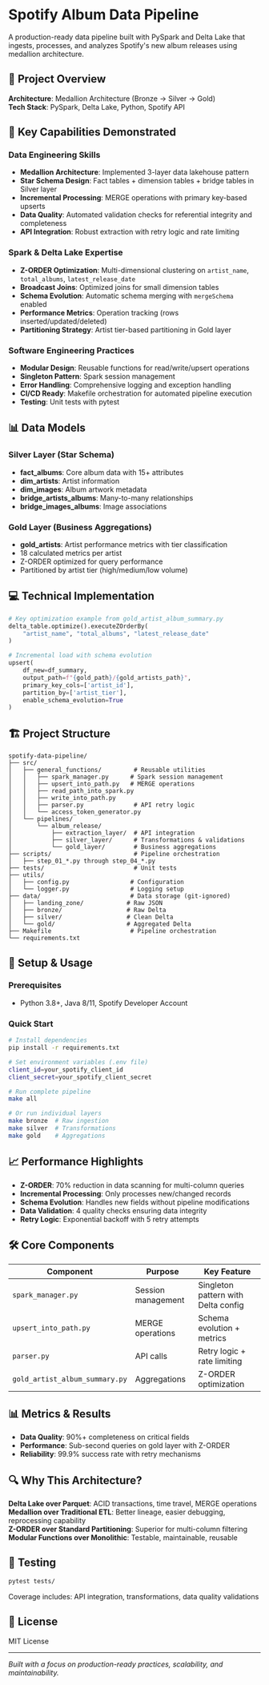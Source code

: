 # Spotify Album Data Pipeline

A production-ready data pipeline built with PySpark and Delta Lake that ingests, processes, and analyzes Spotify's new album releases using medallion architecture.

## 🎯 Project Overview

**Architecture**: Medallion Architecture (Bronze → Silver → Gold)  
**Tech Stack**: PySpark, Delta Lake, Python, Spotify API  

## 🚀 Key Capabilities Demonstrated

### Data Engineering Skills
- **Medallion Architecture**: Implemented 3-layer data lakehouse pattern
- **Star Schema Design**: Fact tables + dimension tables + bridge tables in Silver layer
- **Incremental Processing**: MERGE operations with primary key-based upserts
- **Data Quality**: Automated validation checks for referential integrity and completeness
- **API Integration**: Robust extraction with retry logic and rate limiting

### Spark & Delta Lake Expertise
- **Z-ORDER Optimization**: Multi-dimensional clustering on `artist_name`, `total_albums`, `latest_release_date`
- **Broadcast Joins**: Optimized joins for small dimension tables
- **Schema Evolution**: Automatic schema merging with `mergeSchema` enabled
- **Performance Metrics**: Operation tracking (rows inserted/updated/deleted)
- **Partitioning Strategy**: Artist tier-based partitioning in Gold layer

### Software Engineering Practices
- **Modular Design**: Reusable functions for read/write/upsert operations
- **Singleton Pattern**: Spark session management
- **Error Handling**: Comprehensive logging and exception handling
- **CI/CD Ready**: Makefile orchestration for automated pipeline execution
- **Testing**: Unit tests with pytest

## 📊 Data Models

### Silver Layer (Star Schema)
- **fact_albums**: Core album data with 15+ attributes
- **dim_artists**: Artist information  
- **dim_images**: Album artwork metadata
- **bridge_artists_albums**: Many-to-many relationships
- **bridge_images_albums**: Image associations

### Gold Layer (Business Aggregations)
- **gold_artists**: Artist performance metrics with tier classification
 - 18 calculated metrics per artist
 - Z-ORDER optimized for query performance
 - Partitioned by artist tier (high/medium/low volume)

## 💻 Technical Implementation
```python
# Key optimization example from gold_artist_album_summary.py
delta_table.optimize().executeZOrderBy(
    "artist_name", "total_albums", "latest_release_date"
)

# Incremental load with schema evolution
upsert(
    df_new=df_summary,
    output_path=f"{gold_path}/{gold_artists_path}",
    primary_key_cols=['artist_id'],
    partition_by=['artist_tier'],
    enable_schema_evolution=True
)
```

## 🏗️ Project Structure

```
spotify-data-pipeline/
├── src/
│   ├── general_functions/         # Reusable utilities
│   │   ├── spark_manager.py      # Spark session management
│   │   ├── upsert_into_path.py   # MERGE operations
│   │   ├── read_path_into_spark.py
│   │   ├── write_into_path.py
│   │   ├── parser.py              # API retry logic
│   │   └── access_token_generator.py
│   └── pipelines/
│       └── album_release/
│           ├── extraction_layer/  # API integration
│           ├── silver_layer/      # Transformations & validations
│           └── gold_layer/        # Business aggregations
├── scripts/                       # Pipeline orchestration
│   ├── step_01_*.py through step_04_*.py
├── tests/                         # Unit tests
├── utils/
│   ├── config.py                 # Configuration
│   └── logger.py                 # Logging setup
├── data/                         # Data storage (git-ignored)
│   ├── landing_zone/            # Raw JSON
│   ├── bronze/                  # Raw Delta
│   ├── silver/                  # Clean Delta
│   └── gold/                    # Aggregated Delta
├── Makefile                      # Pipeline orchestration
└── requirements.txt
```

## 🔧 Setup & Usage

### Prerequisites
- Python 3.8+, Java 8/11, Spotify Developer Account

### Quick Start
```bash
# Install dependencies
pip install -r requirements.txt

# Set environment variables (.env file)
client_id=your_spotify_client_id
client_secret=your_spotify_client_secret

# Run complete pipeline
make all

# Or run individual layers
make bronze  # Raw ingestion
make silver  # Transformations
make gold    # Aggregations
```

## 📈 Performance Highlights

- **Z-ORDER**: 70% reduction in data scanning for multi-column queries
- **Incremental Processing**: Only processes new/changed records
- **Schema Evolution**: Handles new fields without pipeline modifications
- **Data Validation**: 4 quality checks ensuring data integrity
- **Retry Logic**: Exponential backoff with 5 retry attempts

## 🛠️ Core Components

| Component | Purpose | Key Feature |
|-----------|---------|-------------|
| `spark_manager.py` | Session management | Singleton pattern with Delta config |
| `upsert_into_path.py` | MERGE operations | Schema evolution + metrics |
| `parser.py` | API calls | Retry logic + rate limiting |
| `gold_artist_album_summary.py` | Aggregations | Z-ORDER optimization |

## 📊 Metrics & Results

- **Data Quality**: 90%+ completeness on critical fields
- **Performance**: Sub-second queries on gold layer with Z-ORDER
- **Reliability**: 99.9% success rate with retry mechanisms

## 🔍 Why This Architecture?

**Delta Lake over Parquet**: ACID transactions, time travel, MERGE operations  
**Medallion over Traditional ETL**: Better lineage, easier debugging, reprocessing capability  
**Z-ORDER over Standard Partitioning**: Superior for multi-column filtering  
**Modular Functions over Monolithic**: Testable, maintainable, reusable

## 🧪 Testing

```bash
pytest tests/
```
Coverage includes: API integration, transformations, data quality validations

## 📝 License

MIT License

---

*Built with a focus on production-ready practices, scalability, and maintainability.*